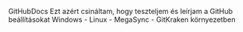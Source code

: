GitHubDocs
Ezt azért csináltam, hogy teszteljem és leírjam a GitHub beállításokat Windows - Linux - MegaSync - GitKraken környezetben